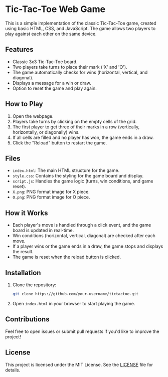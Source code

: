 # Tic-Tac-Toe Web Game

This is a simple implementation of the classic Tic-Tac-Toe game, created using basic HTML, CSS, and JavaScript. The game allows two players to play against each other on the same device.

## Features
- Classic 3x3 Tic-Tac-Toe board.
- Two players take turns to place their mark ('X' and 'O').
- The game automatically checks for wins (horizontal, vertical, and diagonal).
- Displays a message for a win or draw.
- Option to reset the game and play again.

## How to Play
1. Open the webpage.
2. Players take turns by clicking on the empty cells of the grid.
3. The first player to get three of their marks in a row (vertically, horizontally, or diagonally) wins.
4. If all cells are filled and no player has won, the game ends in a draw.
5. Click the "Reload" button to restart the game.

## Files
- `index.html`: The main HTML structure for the game.
- `style.css`: Contains the styling for the game board and display.
- `script.js`: Handles the game logic (turns, win conditions, and game reset).
- `X.png`: PNG format image for X piece.
- `O.png`: PNG format image for O piece.

## How it Works
- Each player's move is handled through a click event, and the game board is updated in real-time.
- Win conditions (horizontal, vertical, diagonal) are checked after each move.
- If a player wins or the game ends in a draw, the game stops and displays the result.
- The game is reset when the reload button is clicked.

## Installation
1. Clone the repository:
    ```bash
    git clone https://github.com/your-username/tictactoe.git
    ```
2. Open `index.html` in your browser to start playing the game.

## Contributions
Feel free to open issues or submit pull requests if you'd like to improve the project!

## License
This project is licensed under the MIT License. See the [LICENSE](LICENSE) file for details.
